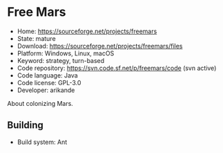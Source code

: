 # Free Mars

- Home: https://sourceforge.net/projects/freemars
- State: mature
- Download: https://sourceforge.net/projects/freemars/files
- Platform: Windows, Linux, macOS
- Keyword: strategy, turn-based
- Code repository: https://svn.code.sf.net/p/freemars/code (svn active)
- Code language: Java
- Code license: GPL-3.0
- Developer: arikande

About colonizing Mars.

## Building

- Build system: Ant
